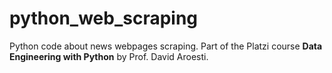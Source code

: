 # python_web_scraping
Python code about news webpages scraping. Part of the Platzi course **Data Engineering with Python** by Prof. David Aroesti.
